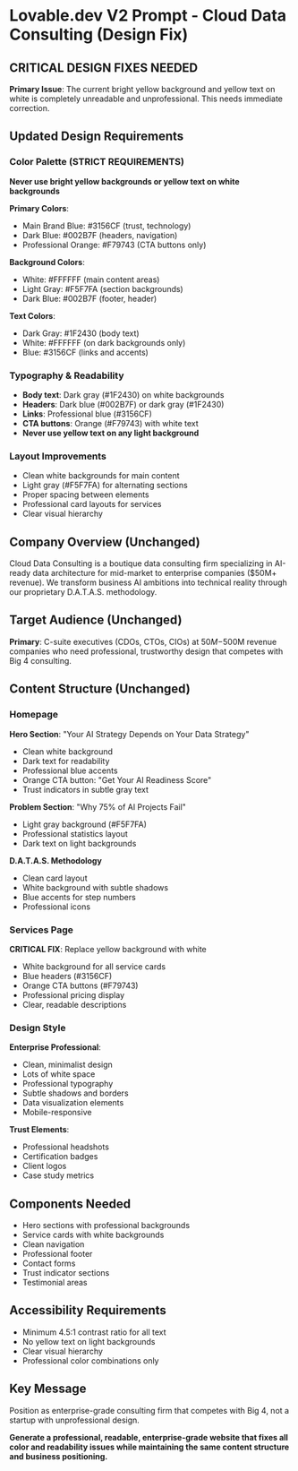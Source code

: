 # Lovable.dev V2 Prompt - Cloud Data Consulting (Design Fix)

## CRITICAL DESIGN FIXES NEEDED

**Primary Issue**: The current bright yellow background and yellow text on white is completely unreadable and unprofessional. This needs immediate correction.

## Updated Design Requirements

### Color Palette (STRICT REQUIREMENTS)
**Never use bright yellow backgrounds or yellow text on white backgrounds**

**Primary Colors**:
- Main Brand Blue: #3156CF (trust, technology)
- Dark Blue: #002B7F (headers, navigation)
- Professional Orange: #F79743 (CTA buttons only)

**Background Colors**:
- White: #FFFFFF (main content areas)
- Light Gray: #F5F7FA (section backgrounds)
- Dark Blue: #002B7F (footer, header)

**Text Colors**:
- Dark Gray: #1F2430 (body text)
- White: #FFFFFF (on dark backgrounds only)
- Blue: #3156CF (links and accents)

### Typography & Readability
- **Body text**: Dark gray (#1F2430) on white backgrounds
- **Headers**: Dark blue (#002B7F) or dark gray (#1F2430)
- **Links**: Professional blue (#3156CF)
- **CTA buttons**: Orange (#F79743) with white text
- **Never use yellow text on any light background**

### Layout Improvements
- Clean white backgrounds for main content
- Light gray (#F5F7FA) for alternating sections
- Proper spacing between elements
- Professional card layouts for services
- Clear visual hierarchy

## Company Overview (Unchanged)
Cloud Data Consulting is a boutique data consulting firm specializing in AI-ready data architecture for mid-market to enterprise companies ($50M+ revenue). We transform business AI ambitions into technical reality through our proprietary D.A.T.A.S. methodology.

## Target Audience (Unchanged)
**Primary**: C-suite executives (CDOs, CTOs, CIOs) at $50M-$500M revenue companies who need professional, trustworthy design that competes with Big 4 consulting.

## Content Structure (Unchanged)

### Homepage
**Hero Section**: "Your AI Strategy Depends on Your Data Strategy"
- Clean white background
- Dark text for readability
- Professional blue accents
- Orange CTA button: "Get Your AI Readiness Score"
- Trust indicators in subtle gray text

**Problem Section**: "Why 75% of AI Projects Fail"
- Light gray background (#F5F7FA)
- Professional statistics layout
- Dark text on light backgrounds

**D.A.T.A.S. Methodology**
- Clean card layout
- White background with subtle shadows
- Blue accents for step numbers
- Professional icons

### Services Page
**CRITICAL FIX**: Replace yellow background with white
- White background for all service cards
- Blue headers (#3156CF)
- Orange CTA buttons (#F79743)
- Professional pricing display
- Clear, readable descriptions

### Design Style
**Enterprise Professional**:
- Clean, minimalist design
- Lots of white space
- Professional typography
- Subtle shadows and borders
- Data visualization elements
- Mobile-responsive

**Trust Elements**:
- Professional headshots
- Certification badges
- Client logos
- Case study metrics

## Components Needed
- Hero sections with professional backgrounds
- Service cards with white backgrounds
- Clean navigation
- Professional footer
- Contact forms
- Trust indicator sections
- Testimonial areas

## Accessibility Requirements
- Minimum 4.5:1 contrast ratio for all text
- No yellow text on light backgrounds
- Clear visual hierarchy
- Professional color combinations only

## Key Message
Position as enterprise-grade consulting firm that competes with Big 4, not a startup with unprofessional design.

**Generate a professional, readable, enterprise-grade website that fixes all color and readability issues while maintaining the same content structure and business positioning.**